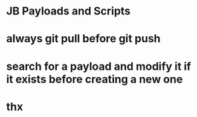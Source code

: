 # JB Payloads and Scripts 

# always git pull before git push 

# search for a payload and modify it if it exists before creating a new one

# thx
